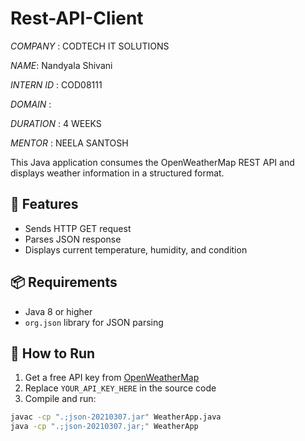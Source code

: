 # Rest-API-Client

*COMPANY* : CODTECH IT SOLUTIONS

*NAME*: Nandyala Shivani

*INTERN ID* : COD08111

*DOMAIN* : 

*DURATION* : 4 WEEKS

*MENTOR* : NEELA SANTOSH

This Java application consumes the OpenWeatherMap REST API and displays weather information in a structured format.

## 🔧 Features
- Sends HTTP GET request
- Parses JSON response
- Displays current temperature, humidity, and condition

## 📦 Requirements
- Java 8 or higher
- `org.json` library for JSON parsing

## 🚀 How to Run

1. Get a free API key from [OpenWeatherMap](https://openweathermap.org/api)
2. Replace `YOUR_API_KEY_HERE` in the source code
3. Compile and run:

```bash
javac -cp ".;json-20210307.jar" WeatherApp.java
java -cp ".;json-20210307.jar;" WeatherApp
